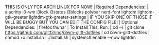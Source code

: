 THIS IS ONLY FOR ARCH LINUX FOR NOW! | Required Dependencies: | alacritty i3-wm i3lock i3status i3blocks polybar nerd-font lightdm lightdm-gtk-greeter lightdm-gtk-greeter-settings | IF YOU SKIP ONE OF THOSE IF WILL BE BUGGY BUT YOU CAN EDIT THE CONFIG FILE! | Optional Dependencies: | firefox thunar | To Install This, Run: | cd ~/ | git clone https://github.com/glitt3ring/i3wm-glitt-dotfiles | cd i3wm-glitt-dotfiles | chmod +x install.sh | ./install.sh | systemctl enable --now lightdm
